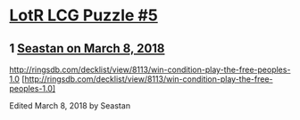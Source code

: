 # [LotR LCG Puzzle #5](https://community.fantasyflightgames.com/topic/271198-lotr-lcg-puzzle-5/)

## 1 [Seastan on March 8, 2018](https://community.fantasyflightgames.com/topic/271198-lotr-lcg-puzzle-5/?do=findComment&comment=3242622)

http://ringsdb.com/decklist/view/8113/win-condition-play-the-free-peoples-1.0 [http://ringsdb.com/decklist/view/8113/win-condition-play-the-free-peoples-1.0]

Edited March 8, 2018 by Seastan


